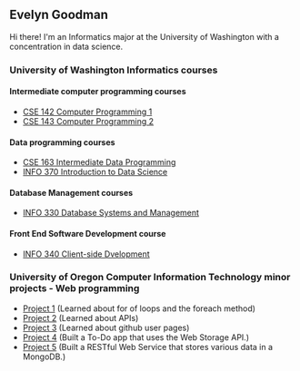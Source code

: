 ## Evelyn Goodman

Hi there! I'm an Informatics major at the University of Washington with a concentration in data science.

### University of Washington Informatics courses

#### Intermediate computer programming courses
- [CSE 142 Computer Programming 1](https://github.com/evelyngoodman/CSE142)
- [CSE 143 Computer Programming 2](https://github.com/evelyngoodman/CSE143)

#### Data programming courses
- [CSE 163 Intermediate Data Programming](https://github.com/evelyngoodman/CSE163)
- [INFO 370 Introduction to Data Science](https://github.com/evelyngoodman/)

#### Database Management courses
- [INFO 330 Database Systems and Management](https://github.com/evelyngoodman/INFO330)

#### Front End Software Development course
- [INFO 340 Client-side Dvelopment](https://github.com/evelyngoodman/)

### University of Oregon Computer Information Technology minor projects - Web programming

- [Project 1](https://github.com/evelyngoodman/UO-CIT281-P1) (Learned about for of loops and the foreach method)
- [Project 2](https://github.com/evelyngoodman/UO-CIT281-P2) (Learned about APIs)
- [Project 3](https://github.com/evelyngoodman/UO-CIT281-P3) (Learned about github user pages)
- [Project 4](https://github.com/evelyngoodman/UO-CIT281-P4) (Built a To-Do app that uses the Web Storage API.)
- [Project 5](https://github.com/evelyngoodman/UO-CIT281-P5) (Built a RESTful Web Service that stores various data in a MongoDB.)
